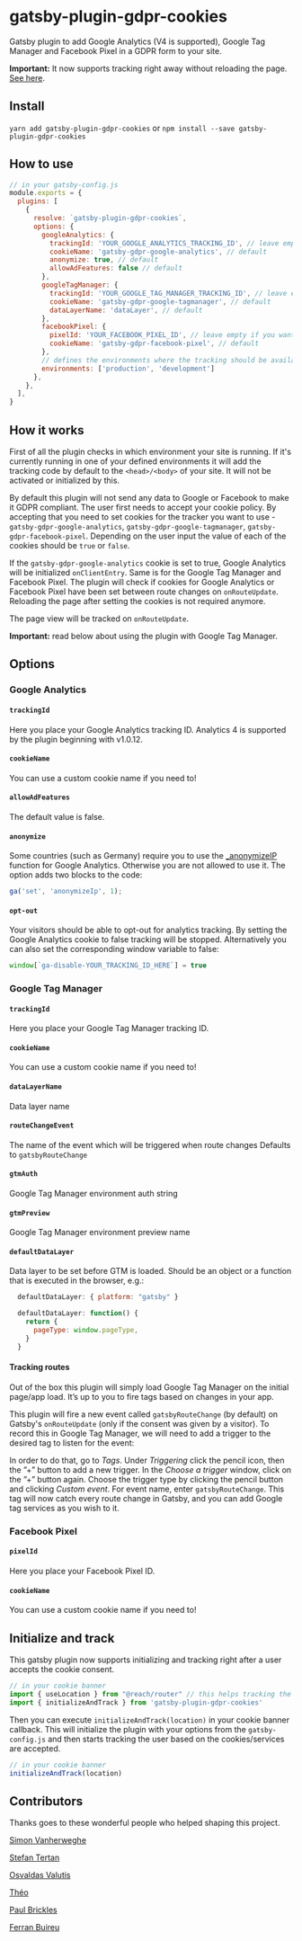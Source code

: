 # gatsby-plugin-gdpr-cookies

Gatsby plugin to add Google Analytics (V4 is supported), Google Tag Manager and Facebook Pixel in a GDPR form to your site.

**Important:** It now supports tracking right away without reloading the page. [See here](#initialize-and-track).

## Install

`yarn add gatsby-plugin-gdpr-cookies`
or
`npm install --save gatsby-plugin-gdpr-cookies`

## How to use

```javascript
// in your gatsby-config.js
module.exports = {
  plugins: [
    {
      resolve: `gatsby-plugin-gdpr-cookies`,
      options: {
        googleAnalytics: {
          trackingId: 'YOUR_GOOGLE_ANALYTICS_TRACKING_ID', // leave empty if you want to disable the tracker
          cookieName: 'gatsby-gdpr-google-analytics', // default
          anonymize: true, // default
          allowAdFeatures: false // default
        },
        googleTagManager: {
          trackingId: 'YOUR_GOOGLE_TAG_MANAGER_TRACKING_ID', // leave empty if you want to disable the tracker
          cookieName: 'gatsby-gdpr-google-tagmanager', // default
          dataLayerName: 'dataLayer', // default
        },
        facebookPixel: {
          pixelId: 'YOUR_FACEBOOK_PIXEL_ID', // leave empty if you want to disable the tracker
          cookieName: 'gatsby-gdpr-facebook-pixel', // default
        },
        // defines the environments where the tracking should be available  - default is ["production"]
        environments: ['production', 'development']
      },
    },
  ],
}
```

## How it works

First of all the plugin checks in which environment your site is running. If it's currently running in one of your defined environments it will add the tracking code by default to the `<head>/<body>` of your site. It will not be activated or initialized by this.

By default this plugin will not send any data to Google or Facebook to make it GDPR compliant. The user first needs to accept your cookie policy. By accepting that you need to set cookies for the tracker you want to use - `gatsby-gdpr-google-analytics`, `gatsby-gdpr-google-tagmanager`, `gatsby-gdpr-facebook-pixel`. Depending on the user input the value of each of the cookies should be `true` or `false`.

If the `gatsby-gdpr-google-analytics` cookie is set to true, Google Analytics will be initialized `onClientEntry`. Same is for the Google Tag Manager and Facebook Pixel. The plugin will check if cookies for Google Analytics or Facebook Pixel have been set between route changes on `onRouteUpdate`. Reloading the page after setting the cookies is not required anymore.

The page view will be tracked on `onRouteUpdate`.

**Important:** read below about using the plugin with Google Tag Manager.

## Options

### Google Analytics

#### `trackingId`

Here you place your Google Analytics tracking ID. Analytics 4 is supported by the plugin beginning with v1.0.12.

#### `cookieName`

You can use a custom cookie name if you need to!

#### `allowAdFeatures`

The default value is false.

#### `anonymize`

Some countries (such as Germany) require you to use the
[\_anonymizeIP](https://support.google.com/analytics/answer/2763052) function for Google Analytics. Otherwise you are not allowed to use it. The option adds two blocks to the code:

```javascript
ga('set', 'anonymizeIp', 1);
```

#### `opt-out`
Your visitors should be able to opt-out for analytics tracking. By setting the Google Analytics cookie to false tracking will be stopped. Alternatively you can also set the corresponding window variable to false:

```javascript
window[`ga-disable-YOUR_TRACKING_ID_HERE`] = true
```

### Google Tag Manager

#### `trackingId`

Here you place your Google Tag Manager tracking ID.

#### `cookieName`

You can use a custom cookie name if you need to!

#### `dataLayerName`

Data layer name

#### `routeChangeEvent`

The name of the event which will be triggered when route changes
Defaults to `gatsbyRouteChange`

#### `gtmAuth`

Google Tag Manager environment auth string

#### `gtmPreview`

Google Tag Manager environment preview name

#### `defaultDataLayer`

Data layer to be set before GTM is loaded. Should be an object or a function that is executed in the browser, e.g.:

```javascript
  defaultDataLayer: { platform: "gatsby" }
```

```javascript
  defaultDataLayer: function() {
    return {
      pageType: window.pageType,
    }
  }
```

#### Tracking routes

Out of the box this plugin will simply load Google Tag Manager on the initial page/app load. It’s up to you to fire tags based on changes in your app.

This plugin will fire a new event called `gatsbyRouteChange` (by default) on Gatsby's `onRouteUpdate` (only if the consent was given by a visitor). To record this in Google Tag Manager, we will need to add a trigger to the desired tag to listen for the event:

In order to do that, go to _Tags_. Under _Triggering_ click the pencil icon, then the ”+” button to add a new trigger. In the _Choose a trigger_ window, click on the ”+” button again. Choose the trigger type by clicking the pencil button and clicking _Custom event_. For event name, enter `gatsbyRouteChange`. This tag will now catch every route change in Gatsby, and you can add Google tag services as you wish to it.

### Facebook Pixel

#### `pixelId`

Here you place your Facebook Pixel ID.

#### `cookieName`

You can use a custom cookie name if you need to!

## Initialize and track
This gatsby plugin now supports initializing and tracking right after a user accepts the cookie consent.

```javascript
// in your cookie banner
import { useLocation } from "@reach/router" // this helps tracking the location
import { initializeAndTrack } from 'gatsby-plugin-gdpr-cookies'
```
Then you can execute `initializeAndTrack(location)` in your cookie banner callback. This will initialize the plugin with your options from the `gatsby-config.js` and then starts tracking the user based on the cookies/services are accepted.

```javascript
// in your cookie banner
initializeAndTrack(location)
```

## Contributors

Thanks goes to these wonderful people who helped shaping this project.

[Simon Vanherweghe](https://github.com/SimonVanherweghe)

[Stefan Tertan](https://github.com/ColdFire87)

[Osvaldas Valutis](https://github.com/osvaldasvalutis)

[Théo](https://github.com/3theochp)

[Paul Brickles](https://github.com/pbrickles)

[Ferran Buireu](https://github.com/fbuireu)
